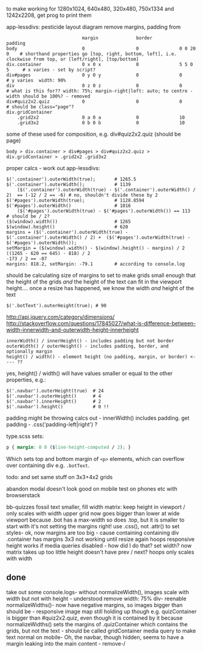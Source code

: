 to make working for 1280x1024, 640x480, 320x480, 750x1334 and 1242x2208, get prog to print them

app-lessdivs:
pesticide layout diagram
remove margins, padding from

                                margin              border          padding
    body                        0                   0               0 0 20 0    # shorthand properties go [top, right, bottom, left], i.e. clockwise from top, or [left/right], [top/bottom]
    div.container               0 x 0 x             0               5 5 0 5     # x varies - set by script?
    div#pages                   0 y 0 y             0               0           # y varies  width: 90%
    div                         0 z 0 z             0               0           # what is this for?? width: 75%; margin-right|left: auto; to centre - width should be 100%? - removed
    div#quiz2x2.quiz            0                   0               0           # should be class="page"?
    div.gridContainer
        .grid2x2                0 a 0 a             0               10
        .grid3x2                0 b 0 b             0               10

some of these used for composition, e.g. div#quiz2x2.quiz (should be page)

    body > div.container > div#pages > div#quiz2x2.quiz > div.gridContainer > .grid2x2 .grid3x2

proper calcs - work out
app-lessdivs:

    $('.container').outerWidth(true);       # 1265.5
    $('.container').outerWidth();           # 1139
        ($('.container').outerWidth(true) - $('.container').outerWidth() / 2)  == (-12 / 2 == -6) # no, shouldn't divide these by 2 
    $('#pages').outerWidth(true);           # 1128.8594
    $('#pages').outerWidth()                # 1016
        ($('#pages').outerWidth(true) - $('#pages').outerWidth()) == 113      # should be / 2?    
    ($(window).width())                     # 1265
    $(window).height()                      # 620
    margins = ($('.container').outerWidth(true) - $('.container').outerWidth() / 2) +  ($('#pages').outerWidth(true) - $('#pages').outerWidth());
    setMargin = ($(window).width() - $(window).height() - margins) / 2
    ((1265 - 620 == 645) - 818) / 2
    -173 / 2 == -87
    margins: 818.2, setMargin: -79.1        # according to console.log

should be calculating size of margins to set to make grids small enough that the height of the grids *and* the height of the text can fit in the viewport height....
once a resize has happened, we know the width *and* height of the text

    $('.botText').outerHeight(true); # 90

http://api.jquery.com/category/dimensions/
http://stackoverflow.com/questions/17845027/what-is-difference-between-width-innerwidth-and-outerwidth-height-innerheight

    innerWidth() / innerHeight() - includes padding but not border
    outerWidth() / outerHeight() - includes padding, border, and optionally margin
    height() / width() - element height (no padding, margin, or border) <---- ??

yes, height() / width() will have values smaller or equal to the other properties, e.g.:

    $('.navbar').outerHeight(true)  # 24
    $('.navbar').outerHeight()      # 4
    $('.navbar').innerHeight()      # 2
    $('.navbar').height()           # 0 !!

padding might be throwing calcs out - innerWidth() includes padding. get padding - .css('padding-left|right') ?

type.scss sets:

```css
p { margin: 0 0 ($line-height-computed / 2); }
```

Which sets top and bottom margin of `<p>` elements, which can overflow over containing div e.g. `.botText`.

todo: and set same stuff on 3x3+4x2 grids

abandon modal doesn't look good on mobile
test on phones etc with browserstack

bb-quizzes fossil
text smaller, fill width
matrix:
keep height in viewport / only scales with width
upper grid now goes bigger than lower at wide viewport
because .bot has a max-width
so does .top, but it is smaller to start with
it's not setting the margins right! use .css(), not .attr() to set styles-
ok, now margins are too big - cause containing containing div .container has margins
3x3 not working until resize again
hoops responsive height works if media queries disabled - how did I do that? set width?
now matrix takes up too little height
doesn't have prev / next?
hoops only scales with width

## done

take out some console.logs-
without normalizeWidth(), images scale with width but not with height - understood
remove width: 75% div-
reenable normalizeWidths()-
    now have negative margins, so images bigger than should be - responsive image map still holding up though
    e.g. quizContainer is bigger than #quiz2x2.quiz, even though it is contained by it
    because normalizeWidths() sets the margins of .quizContainer
    which contains the grids, but not the text - should be called gridContainer
media query to make text normal on mobile-
Oh, the navbar, though hidden, seems to have a margin leaking into the main content - remove-/